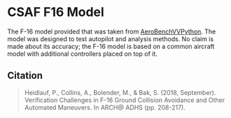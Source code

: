 # CSAF F16 Model
  
The F-16 model provided that was taken from 
[AeroBenchVVPython](https://github.com/stanleybak/AeroBenchVVPython). The model was designed to test autopilot and 
analysis methods. No claim is made about its accuracy; the F-16 model is based on a common aircraft model with
additional controllers placed on top of it.

## Citation
> Heidlauf, P., Collins, A., Bolender, M., & Bak, S. (2018, September). Verification Challenges in F-16 Ground Collision 
> Avoidance and Other Automated Maneuvers. In ARCH@ ADHS (pp. 208-217).
